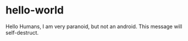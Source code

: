 # hello-world

Hello Humans,
I am very paranoid, but not an android.
This message will self-destruct.        
